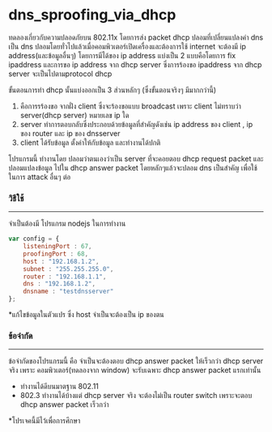# dns_sproofing_via_dhcp

ทดลองเกี่ยวกับความปลอดภัยบน 802.11x โดยการส่ง packet dhcp ปลอมที่เปลี่ยนแปลงค่า dns เป็น dns ปลอมโดยทั่วไปแล้วเมื่อคอมพิวเตอร์เปิดเครื่องและต้องการใช้ internet จะต้องมี ip address(และข้อมูลอื่นๆ) โดยการมีได้ของ ip address แบ่งเป็น 2 แบบคือโดยการ fix ipaddress และการขอ ip address จาก dhcp server ซึ่งการร้องขอ ipaddress จาก dhcp server จะเป็นไปตามprotocol dhcp

ขั้นตอนการทำ dhcp นั้นแบ่งออกเป็น 3 ส่วนหลักๆ (ซึ่งขั้นตอนจริงๆ มีมากกว่านี้)
1. คือการรร้องขอ จากฝั่ง client ซึ่งจะร้องขอแบบ broadcast เพราะ client ไม่ทราบว่า server(dhcp server) หมายเลข ip ใด
2. server ทำการตอบกลับซึ่งประกอบด้วยข้อมูลที่สำคัญดังเช่น ip address ของ client , ip ของ router และ ip ของ dnsserver
3. client ได้รับข้อมูล ตั้งค่าให้กับข้อมูล และทำงานได้ปกติ

โปรแกรมนี้ ทำงานโดย ปลอมว่าตนเองว่าเป็น server ที่จะคอยตอบ dhcp request packet และปลอมแปลงข้อมูล ไปใน dhcp answer packet โดยหลักๆแล้วจะปลอม dns เป็นสำคัญ เพื่อใช้ในการ attack อื่นๆ ต่อ


### วิธีใช้
------
จำเป็นต้องมี โปรแกรม nodejs ในการทำงาน
```javascript
var config = {
    listeningPort : 67,
    proofingPort : 68,
    host : "192.168.1.2",
    subnet : "255.255.255.0",
    router : "192.168.1.1",
    dns : "192.168.1.2",
    dnsname : "testdnsserver"
};
```
*แก้ไขข้อมูลในตัวแปร ซึ่ง host จำเป็นจะต้องเป็น ip ของตน


### ข้อจำกัด
------
ข้อจำกัดของโปรแกรมนี้ คือ จำเป็นจะต้องตอบ dhcp answer packet ให้เร็วกว่า dhcp server จริง เพราะ คอมพิวเตอร์(ทดลองจาก window) จะรับเฉพาะ 
dhcp answer packet แรกเท่านั้น
- ทำงานได้ดีบนมาตฐาน 802.11
- 802.3 ทำงานได้บ้างแต่ dhcp server จริง จะต้องไม่เป็น router switch เพราะจะตอบ dhcp answer packet เร็วกว่า




*โปรเจคนี้มีไว้เพื่อการศึกษา
